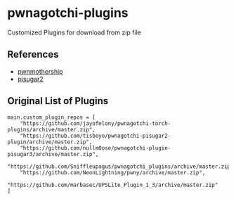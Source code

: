 # pwnagotchi-plugins

Customized Plugins for download from zip file


## References

- [pwnmothership](https://github.com/ad/pwnmothership)
- [pisugar2](https://github.com/tisboyo/pwnagotchi-pisugar2-plugin)


## Original List of Plugins 

```
main.custom_plugin_repos = [
    "https://github.com/jayofelony/pwnagotchi-torch-plugins/archive/master.zip",
    "https://github.com/tisboyo/pwnagotchi-pisugar2-plugin/archive/master.zip",
    "https://github.com/nullm0ose/pwnagotchi-plugin-pisugar3/archive/master.zip",
    "https://github.com/Sniffleupagus/pwnagotchi_plugins/archive/master.zip",
    "https://github.com/NeonLightning/pwny/archive/master.zip",
    "https://github.com/marbasec/UPSLite_Plugin_1_3/archive/master.zip"
]
```

